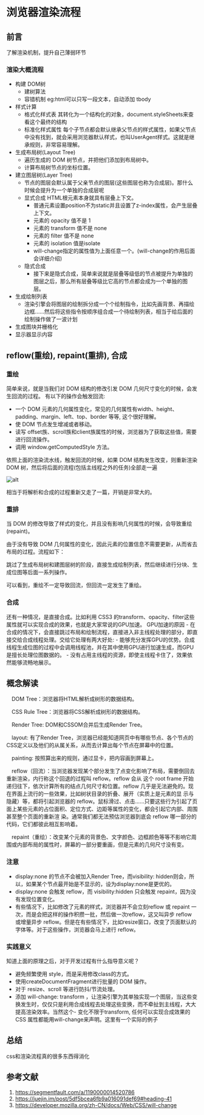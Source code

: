 # 浏览器渲染流程

## 前言

了解渲染机制，提升自己薄弱环节

### 渲染大概流程

- 构建 DOM树
  - 建树算法
  - 容错机制  eg:html可以只写一段文本，自动添加 tbody
- 样式计算
  - 格式化样式表 其转化为一个结构化的对象，document.styleSheets来查看这个最终的结构
  - 标准化样式属性 每个子节点都会默认继承父节点的样式属性，如果父节点中没有找到，就会采用浏览器默认样式，也叫UserAgent样式。这就是继承规则，非常容易理解。
- 生成布局树(Layout Tree)
  - 遍历生成的 DOM 树节点，并把他们添加到布局树中。
  - 计算布局树节点的坐标位置。
- 建立图层树(Layer Tree)
  - 节点的图层会默认属于父亲节点的图层(这些图层也称为合成层)。那什么时候会提升为一个单独的合成层呢
  - 显式合成 HTML根元素本身就具有层叠上下文。
    - 普通元素设置position不为static并且设置了z-index属性，会产生层叠上下文。
    - 元素的 opacity 值不是 1
    - 元素的 transform 值不是 none
    - 元素的 filter 值不是 none
    - 元素的 isolation 值是isolate
    - will-change指定的属性值为上面任意一个。(will-change的作用后面会详细介绍)
  - 隐式合成
    - 接下来是隐式合成，简单来说就是层叠等级低的节点被提升为单独的图层之后，那么所有层叠等级比它高的节点都会成为一个单独的图层。
- 生成绘制列表
  - 渲染引擎会将图层的绘制拆分成一个个绘制指令，比如先画背景、再描绘边框......然后将这些指令按顺序组合成一个待绘制列表，相当于给后面的绘制操作做了一波计划
- 生成图块并栅格化
- 显示器显示内容

## reflow(重绘), repaint(重排), 合成

### 重绘

简单来说，就是当我们对 DOM 结构的修改引发 DOM 几何尺寸变化的时候，会发生回流的过程。
有以下的操作会触发回流:

- 一个 DOM 元素的几何属性变化，常见的几何属性有width、height、padding、margin、left、top、border 等等, 这个很好理解。
- 使 DOM 节点发生增减或者移动。
- 读写 offset族、scroll族和client族属性的时候，浏览器为了获取这些值，需要进行回流操作。
- 调用 window.getComputedStyle 方法。
  
依照上面的渲染流水线，触发回流的时候，如果 DOM 结构发生改变，则重新渲染 DOM 树，然后将后面的流程(包括主线程之外的任务)全部走一遍

![alt](https://user-gold-cdn.xitu.io/2019/12/15/16f0809e65b3d2fc?imageView2/0/w/1280/h/960/format/webp/ignore-error/1)

相当于将解析和合成的过程重新又走了一篇，开销是非常大的。

### 重排

当 DOM 的修改导致了样式的变化，并且没有影响几何属性的时候，会导致重绘(repaint)。

由于没有导致 DOM 几何属性的变化，因此元素的位置信息不需要更新，从而省去布局的过程。流程如下：

跳过了生成布局树和建图层树的阶段，直接生成绘制列表，然后继续进行分块、生成位图等后面一系列操作。

可以看到，重绘不一定导致回流，但回流一定发生了重绘。

### 合成

还有一种情况，是直接合成。比如利用 CSS3 的transform、opacity、filter这些属性就可以实现合成的效果，也就是大家常说的GPU加速。
GPU加速的原因
    - 在合成的情况下，会直接跳过布局和绘制流程，直接进入非主线程处理的部分，即直接交给合成线程处理。交给它处理有两大好处:
    - 能够充分发挥GPU的优势。合成线程生成位图的过程中会调用线程池，并在其中使用GPU进行加速生成，而GPU 是擅长处理位图数据的。
    - 没有占用主线程的资源，即使主线程卡住了，效果依然能够流畅地展示。

## 概念解读

　DOM Tree：浏览器将HTML解析成树形的数据结构。

　CSS Rule Tree：浏览器将CSS解析成树形的数据结构。

　Render Tree: DOM和CSSOM合并后生成Render Tree。

　layout: 有了Render Tree，浏览器已经能知道网页中有哪些节点、各个节点的CSS定义以及他们的从属关系，从而去计算出每个节点在屏幕中的位置。

　painting: 按照算出来的规则，通过显卡，把内容画到屏幕上。

　reflow（回流）：当浏览器发现某个部分发生了点变化影响了布局，需要倒回去重新渲染，内行称这个回退的过程叫 reflow。reflow 会从 <html> 这个 root frame 开始递归往下，依次计算所有的结点几何尺寸和位置。reflow 几乎是无法避免的。现在界面上流行的一些效果，比如树状目录的折叠、展开（实质上是元素的显 示与隐藏）等，都将引起浏览器的 reflow。鼠标滑过、点击……只要这些行为引起了页面上某些元素的占位面积、定位方式、边距等属性的变化，都会引起它内部、周围甚至整个页面的重新渲 染。通常我们都无法预估浏览器到底会 reflow 哪一部分的代码，它们都彼此相互影响着。

　repaint（重绘）：改变某个元素的背景色、文字颜色、边框颜色等等不影响它周围或内部布局的属性时，屏幕的一部分要重画，但是元素的几何尺寸没有变。

### 注意

- display:none 的节点不会被加入Render Tree，而visibility: hidden则会，所以，如果某个节点最开始是不显示的，设为display:none是更优的。
- display:none 会触发 reflow，而 visibility:hidden 只会触发 repaint，因为没有发现位置变化。
- 有些情况下，比如修改了元素的样式，浏览器并不会立刻reflow 或 repaint 一次，而是会把这样的操作积攒一批，然后做一次reflow，这又叫异步 reflow 或增量异步 reflow。但是在有些情况下，比如resize窗口，改变了页面默认的字体等。对于这些操作，浏览器会马上进行 reflow。

### 实践意义

知道上面的原理之后，对于开发过程有什么指导意义呢？

- 避免频繁使用 style，而是采用修改class的方式。
- 使用createDocumentFragment进行批量的 DOM 操作。
- 对于 resize、scroll 等进行防抖/节流处理。
- 添加 will-change: transform ，让渲染引擎为其单独实现一个图层，当这些变换发生时，仅仅只是利用合成线程去处理这些变换，而不牵扯到主线程，大大提高渲染效率。当然这个- 变化不限于transform, 任何可以实现合成效果的 CSS 属性都能用will-change来声明。这里有一个实际的例子

## 总结

css和渲染流程真的很多东西得消化

## 参考文献

1. <https://segmentfault.com/a/1190000014520786>
2. <https://juejin.im/post/5df5bcea6fb9a016091def69#heading-41>
3. <https://developer.mozilla.org/zh-CN/docs/Web/CSS/will-change>

